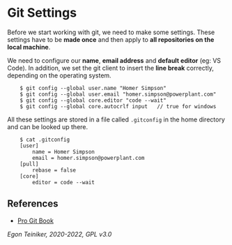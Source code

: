# Git Settings

Before we start working with git, we need to make some settings. 
These settings have to be **made once** and then apply to **all repositories on the local machine**.

We need to configure our **name**, **email address** and **default editor** (eg: VS Code). 
In addition, we set the git client to insert the **line break** correctly, 
depending on the operating system.
```
	$ git config --global user.name "Homer Simpson"
	$ git config --global user.email "homer.simpson@powerplant.com"
	$ git config --global core.editor "code --wait"
	$ git config --global core.autocrlf input	// true for windows
```

All these settings are stored in a file called `.gitconfig` in the home directory and can 
be looked up there.
```
	$ cat .gitconfig
	[user]
		name = Homer Simpson
		email = homer.simpson@powerplant.com
	[pull]
		rebase = false
	[core]
		editor = code --wait
```

## References
* [Pro Git Book](https://git-scm.com/book/en/v2)

*Egon Teiniker, 2020-2022, GPL v3.0*

